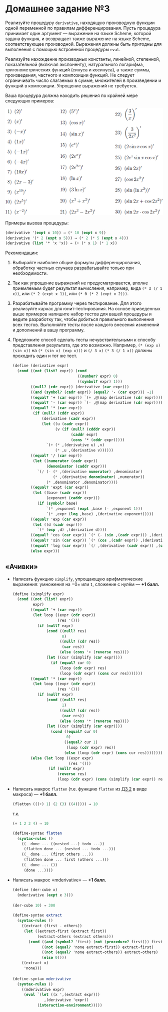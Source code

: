 # Домашнее задание №3

Реализуйте процедуру `derivative`, находящую производную функции одной
переменной по правилам дифференцирования. Пусть процедура принимает один
аргумент — выражение на языке Scheme, которой задана функция, и
возвращает также выражение на языке Scheme, соответствующее производной.
Выражения должны быть пригодны для выполнения с помощью встроенной
процедуры `eval`.

Реализуйте нахождение производных константы, линейной, степенной,
показательной (включая экспоненту), натурального логарифма,
тригонометрических функций (синуса и косинуса), а также суммы,
произведения, частного и композиции функций. Не следует ограничивать
число слагаемых в сумме, множителей в произведении и функций в
композиции. Упрощение выражений не требуется.

Ваша процедура должна находить решения по крайней мере следующих
примеров:

![Примеры](../pics/30exprs.png)

Примеры вызова процедуры:

``` scheme
(derivative '(expt x 10)) ⇒ (* 10 (expt x 9))
(derivative '(* 2 (expt x 5))) ⇒ (* 2 (* 5 (expt x 4)))
(derivative (list '* 'x 'x)) ⇒ (+ (* x 1) (* 1 x))
```

Рекомендации:

1.  Выбирайте наиболее общие формулы дифференцирования, обработку
    частных случаев разрабатывайте только при необходимости.

2.  Так как упрощение выражений не предусматривается, вполне приемлемым
    будет результат вычисления, например, вида `(* 3 (/ 1 x))`, или
    `(* 2 (expt x 1))`, или `(* 0 (* 2 (expt x 2)))`.

3.  Разрабатывайте программу через тестирование. Для этого реализуйте
    каркас для юнит-тестирования. На основе приведенных выше примеров
    напишите набор тестов для вашей процедуры и ведите разработку так,
    чтобы добиться правильного выполнения всех тестов. Выполняйте тесты
    после каждого внесения изменений и дополнений в вашу программу.

4.  Предложите способ сделать тесты нечувствительными к способу
    представления результата, где это возможно. Например,
    `(* (exp x) (sin x))` на `(* (sin x) (exp x)))` и `(/ 3 x)`
    `(* 3 (/ 1 x))` должны проходить один и тот же тест.

    ``` scheme
    (define (derivative expr)
      (cond ((not (list? expr)) (cond
                                 ((number? expr) 0)
                                 ((symbol? expr) 1)))
            ((null? (cdr expr)) (derivative (car expr)))
            ((and (symbol? (cadr expr)) (equal? '- (car expr))) -1)
            ((equal? '+ (car expr)) `(+ ,@(map derivative (cdr expr))))
            ((equal? '- (car expr)) `(- ,@(map derivative (cdr expr))))
            ((equal? '* (car expr))
             (if (null? (cddr expr))
                 (derivative (cadr expr))
                 (let ((u (cadr expr))
                       (v (if (null? (cdddr expr))
                              (caddr expr)
                              (cons '* (cddr expr)))))
                   `(+ (* ,(derivative u) ,v)
                       (* ,u ,(derivative v))))))
            ((equal? '/ (car expr))
             (let ((numerator (cadr expr))
                   (denominator (caddr expr)))
               `(/ (- (* ,(derivative numerator) ,denominator)
                      (* ,(derivative denominator) ,numerator))
                   (* ,denominator ,denominator))))
            ((equal? 'expt (car expr))
             (let ((base (cadr expr))
                   (exponent (caddr expr)))
               (if (symbol? base)
                   `(* ,exponent (expt ,base (- ,exponent 1)))
                   `(* ,expr (log ,base) ,(derivative exponent)))))
            ((equal? 'exp (car expr))
             (let ((d (cadr expr)))
               `(* (exp ,d) ,(derivative d))))
            ((equal? 'cos (car expr)) `(* (- (sin ,(cadr expr))) ,(derivative (cadr expr))))
            ((equal? 'sin (car expr)) `(* (cos ,(cadr expr)) ,(derivative (cadr expr))))
            ((equal? 'log (car expr)) `(/ ,(derivative (cadr expr)) ,(cadr expr)))
            (else expr)))
    ```

## «Ачивки»

-   Написать функцию `simplify`, упрощающую арифметические выражения:
    умножения на =0= или `1`, сложение с нулём — **+1 балл.**

    ``` scheme
    (define (simplify expr)
      (cond ((not (list? expr))
             expr)
            ((equal? '+ (car expr))
             (let loop ((expr (cdr expr))
                        (res '()))
               (if (null? expr)
                   (cond ((null? res)
                          0)
                         ((null? (cdr res))
                          (car res))
                         (else (cons '+ (reverse res))))
                   (let ((cur (simplify (car expr))))
                     (if (equal? cur 0)
                         (loop (cdr expr) res)
                         (loop (cdr expr) (cons cur res)))))))
            ((equal? '* (car expr))
             (let loop ((expr (cdr expr))
                        (res '()))
               (if (null? expr)
                   (cond ((null? res)
                          1)
                         ((null? (cdr res))
                          (car res))
                         (else (cons '* (reverse res))))
                   (let ((cur (simplify (car expr))))
                     (cond ((equal? cur 0)
                            0)
                           ((equal? cur 1)
                            (loop (cdr expr) res))
                           (else (loop (cdr expr) (cons cur res))))))))
            (else (let loop ((expr expr)
                             (res '()))
                    (if (null? expr)
                        (reverse res)
                        (loop (cdr expr) (cons (simplify (car expr)) res)))))))
    ```

-   Написать макрос `flatten` (т.е. функцию `flatten`
    из [ДЗ 2](home2.md) в виде макроса) — **+1 балл.**

    ``` scheme
    (flatten (((+) 1) (2 (3) ((4))))) ⇒ 10
    ```

    т.к.

    ``` scheme
    (+ 1 2 3 4) ⇒ 10
    ```

    ``` scheme
    (define-syntax flatten
      (syntax-rules ()
        ((_ done ... ((nested ...) todo ...))
         (flatten done ... (nested ... todo ...)))
        ((_ done ... (first others ...))
         (flatten done ... first (others ...)))
        ((_ done ... ())
         (done ...))))
    ```

-   Написать макрос =mderivative= — **+1 балл.**

    ``` scheme
    (define (der-cube x)
      (mderivative (expt x 3)))

    (der-cube 10) ⇒ 300
    ```

    ``` scheme
    (define-syntax extract
      (syntax-rules ()
        ((extract (first . others))
         (let ((extract-first (extract first))
               (extract-others (extract others)))
           (cond ((and (symbol? 'first) (not (procedure? first))) first)
                 ((not (equal? 'none extract-first)) extract-first)
                 ((not (equal? 'none extract-others)) extract-others)
                 (else 0))))
        ((extract x)
         'none)))

    (define-syntax mderivative
      (syntax-rules ()
        ((mderivative expr)
         (eval `(let ((x ',(extract expr)))
                  ,(derivative 'expr))
               (interaction-environment)))))
    ```
